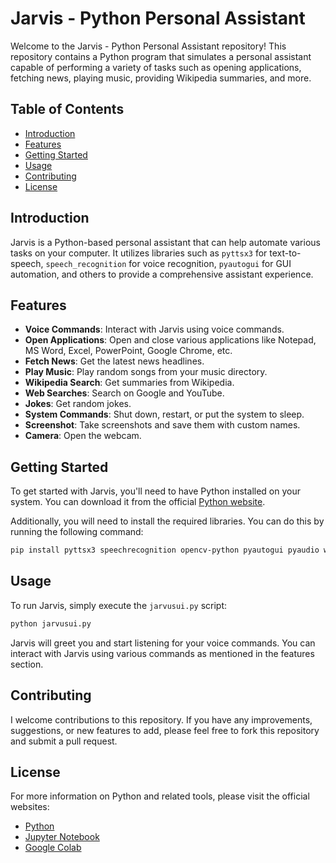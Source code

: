 # Jarvis - Python Personal Assistant

Welcome to the Jarvis - Python Personal Assistant repository! This repository contains a Python program that simulates a personal assistant capable of performing a variety of tasks such as opening applications, fetching news, playing music, providing Wikipedia summaries, and more.

## Table of Contents

- [Introduction](#introduction)
- [Features](#features)
- [Getting Started](#getting-started)
- [Usage](#usage)
- [Contributing](#contributing)
- [License](#license)

## Introduction

Jarvis is a Python-based personal assistant that can help automate various tasks on your computer. It utilizes libraries such as `pyttsx3` for text-to-speech, `speech_recognition` for voice recognition, `pyautogui` for GUI automation, and others to provide a comprehensive assistant experience.

## Features

- **Voice Commands**: Interact with Jarvis using voice commands.
- **Open Applications**: Open and close various applications like Notepad, MS Word, Excel, PowerPoint, Google Chrome, etc.
- **Fetch News**: Get the latest news headlines.
- **Play Music**: Play random songs from your music directory.
- **Wikipedia Search**: Get summaries from Wikipedia.
- **Web Searches**: Search on Google and YouTube.
- **Jokes**: Get random jokes.
- **System Commands**: Shut down, restart, or put the system to sleep.
- **Screenshot**: Take screenshots and save them with custom names.
- **Camera**: Open the webcam.

## Getting Started

To get started with Jarvis, you'll need to have Python installed on your system. You can download it from the official [Python website](https://www.python.org/).

Additionally, you will need to install the required libraries. You can do this by running the following command:

```bash
pip install pyttsx3 speechrecognition opencv-python pyautogui pyaudio wikipedia requests pywhatkit pyjokes Pillow
```

## Usage

To run Jarvis, simply execute the `jarvusui.py` script:

```bash
python jarvusui.py
```

Jarvis will greet you and start listening for your voice commands. You can interact with Jarvis using various commands as mentioned in the features section.

## Contributing

I welcome contributions to this repository. If you have any improvements, suggestions, or new features to add, please feel free to fork this repository and submit a pull request.

## License


For more information on Python and related tools, please visit the official websites:

- [Python](https://www.python.org/)
- [Jupyter Notebook](https://jupyter.org/)
- [Google Colab](https://colab.research.google.com/)


